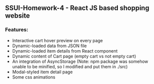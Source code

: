 ## SSUI-Homework-4 - React JS based shopping website
### Features:
 - Interactive cart hover preview on every page
 - Dynamic-loaded data from JSON file
 - Dynamic-loaded item details from React component
 - Dynamic content of Cart page (empty cart vs not empty cart)
 - An integration of AsyncStorage (Note: npm package was somehow unable to be minified, so I modified and put them in ./src)
 - Modal-styled item detail page
 - Some css animations
